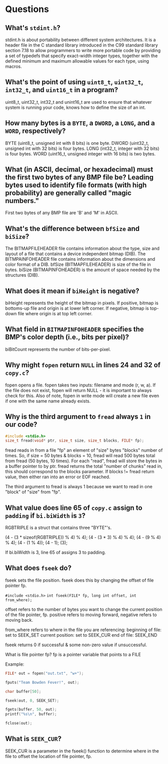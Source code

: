# Questions

## What's `stdint.h`?

stdint.h is about portability between different system architectures. It is
a header file in the C standard library introduced in the C99 standard library
section 7.18 to allow programmers to write more portable code by providing a
set of typedefs that specify exact-width integer types, together with the
defined minimum and maximum allowable values for each type, using macros.

## What's the point of using `uint8_t`, `uint32_t`, `int32_t`, and `uint16_t` in a program?

uint8_t, uint32_t, int32_t and unint16_t are used to ensure that whatever
system is running your code, knows how to define the size of an int.

## How many bytes is a `BYTE`, a `DWORD`, a `LONG`, and a `WORD`, respectively?

BYTE (uint8_t, unsigned int with 8 bits) is one byte.
DWORD (uint32_t, unsigned int with 32 bits) is four bytes.
LONG (int32_t, integer with 32 bits) is four bytes.
WORD (uint16_t, unsigned integer with 16 bits) is two bytes.

## What (in ASCII, decimal, or hexadecimal) must the first two bytes of any BMP file be? Leading bytes used to identify file formats (with high probability) are generally called "magic numbers."

First two bytes of any BMP file are 'B' and 'M' in ASCII.

## What's the difference between `bfSize` and `biSize`?

The BITMAPFILEHEADER file contains information about the type, size and
    layout of a file that contains a device independent bitmap (DIB).
The BITMPAINFOHEADER file contains information about the dimensions and
    color format of a DIB.
bfSize (BITMAPFILEHEADER) is size of the file in bytes.
biSize (BITMAPINFOHEADER) is the amount of space needed by the structures (DIB).

## What does it mean if `biHeight` is negative?

biHeight represents the height of the bitmap in pixels. If positive, bitmap
is bottoms-up file and origin is at lower left corner. If negative, bitmap
is top-down file where origin is at top left corner.

## What field in `BITMAPINFOHEADER` specifies the BMP's color depth (i.e., bits per pixel)?

biBitCount represents the number of bits-per-pixel.

## Why might `fopen` return `NULL` in lines 24 and 32 of `copy.c`?

fopen opens a file. fopen takes two inputs: filename and
mode (r, w, a). If the file does not exist, fopen will return
NULL - it is important to always check for this. Also of note,
fopen in write mode will create a new file even if one with the
same name already exists.

## Why is the third argument to `fread` always `1` in our code?

```C
#include <stdio.h>
size_t fread(void* ptr, size_t size, size_t blocks, FILE* fp);
```

fread reads in from a file "fp" an element of "size" bytes "blocks" number of times.
So, if size = 50 bytes & blocks = 10, fread will read 500 bytes total from fread (50 bytes, 10 times).
For each "read", fread will store the bytes in a buffer pointer to by ptr.
fread returns the total "number of chunks" read in, this should correspond to the blocks parameter.
If blocks != fread return value, then either ran into an error or EOF reached.

The third argument to fread is always 1 because we want to read in one "block" of "size" from "fp".

## What value does line 65 of `copy.c` assign to `padding` if `bi.biWidth` is `3`?

RGBTRIPLE is a struct that contains three "BYTE"'s.

(4 - (3 * sizeof(RGBTRIPLE)) % 4) % 4);
(4 - (3 * 3) % 4) % 4);
(4 - (9 % 4) % 4);
(4 - (1 % 4));
(4 - 1);
(3);

If bi.biWidth is 3, line 65 of assigns 3 to padding.

## What does `fseek` do?

fseek sets the file position. fseek does this by changing the offset of file pointer fp.

`#include <stdio.h>`
`int fseek(FILE* fp, long int offset, int from_where);`

offset refers to the number of bytes you want to change the current position of the file pointer, fp.
positive refers to moving forward, negative refers to moving back.

from_where refers to where in the file you are referencing:
    beginning of file: set to SEEK_SET
    current position: set to SEEK_CUR
    end of file: SEEK_END

fseek returns 0 if successful & some non-zero value if unsuccessful.

What is file pointer fp? fp is a pointer variable that points to a FILE

Example:

```C
FILE* out = fopen("out.txt", "w+");

fputs("Team Bowden Fever!", out);

char buffer[50];

fseek(out, 0, SEEK_SET);

fgets(buffer, 50, out);
printf("%s\n", buffer);

fclose(out);
```

## What is `SEEK_CUR`?

SEEK_CUR is a parameter in the fseek() function to determine where in the file to offset the location
of file pointer, fp.
